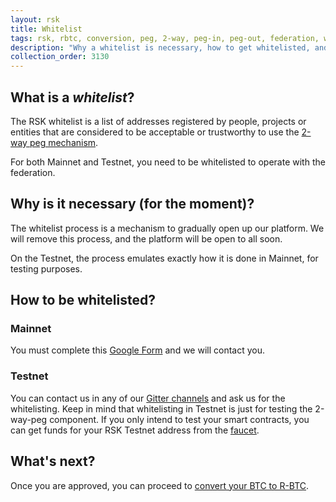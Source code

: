 ```yaml
---
layout: rsk
title: Whitelist
tags: rsk, rbtc, conversion, peg, 2-way, peg-in, peg-out, federation, whitelist
description: "Why a whitelist is necessary, how to get whitelisted, and what is next"
collection_order: 3130
---
```


## What is a *whitelist*?

The RSK whitelist is a list of addresses registered by people, projects or entities that are considered to be acceptable or trustworthy to use the  [2-way peg mechanism](https://www.rsk.co/blog/sidechains-drivechains-and-rsk-2-way-peg-design).

For both Mainnet and Testnet, you need to be whitelisted to operate with the federation.

## Why is it necessary (for the moment)?

The whitelist process is a mechanism to gradually open up our platform. We will remove this process, and the platform will be open to all soon.

On the Testnet, the process emulates exactly how it is done in Mainnet, for testing purposes.

## How to be whitelisted?

### Mainnet

You must complete this [Google Form](https://docs.google.com/forms/d/e/1FAIpQLSfoG_qF5wPY27tqcYnFbzNv4uwwDq6JeBe5no_zoYvKH62mBA/viewform) and we will contact you.

### Testnet

You can contact us in any of our [Gitter channels](https://gitter.im/rsksmart/getting-started) and ask us for the whitelisting.
Keep in mind that whitelisting in Testnet is just for testing the 2-way-peg component. If you only intend to test your smart contracts, you can get funds for your RSK Testnet address from the [faucet](https://faucet.testnet.rsk.co).

## What's next?

Once you are approved, you can proceed to [convert your BTC to R-BTC](/rsk/rbtc/conversion).
